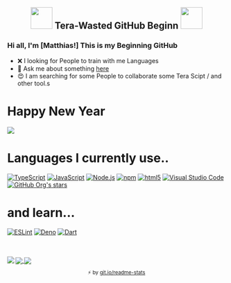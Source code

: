 ## <p align="center"> <img src="https://cdn.discordapp.com/emojis/594159590107643914.gif?v=1" height=50/> Tera-Wasted GitHub Beginn <img src="https://cdn.discordapp.com/emojis/594159590107643914.gif?v=1" height=50/> </p></font>


### Hi all, I'm [Matthias!] This is my Beginning GitHub ###
- ❌ I looking for People to train with me Languages
- 🏮 Ask me about something [here](https://github.com/Wasted-Time/Wasted-Time/issues)
- 😍 I am searching for some People to collaborate some Tera Scipt / and other tool.s 

#  Happy New Year
</p>

<img src="https://media4.giphy.com/media/3EfgWHj0YIDrW/giphy.gif?cid=ecf05e47ktn797nsrzm23phd1tsdwoq0p5vgaz53xe4kzyy3&rid=giphy.gif" />

</a>


</p>

# Languages I currently use..
[<img alt="TypeScript" src="https://img.shields.io/badge/-TypeScript-007acc?style=flat-square&logo=typescript&logoColor=white" />](https://www.typescriptlang.org) [<img alt="JavaScript" src="https://img.shields.io/badge/-JavaScript-edb200?style=flat-square&logo=javascript&logoColor=white" />](https://developer.mozilla.org/en-US/docs/Web/JavaScript) [<img alt="Node.js" src="https://img.shields.io/badge/-Node.js-43853d?style=flat-square&logo=Node.js&logoColor=white" />](https://nodejs.org)  [<img alt="npm" src="https://img.shields.io/badge/-NPM-CB3837?style=flat-square&logo=npm&logoColor=white" />](https://npmjs.com) [<img alt="html5" src="https://img.shields.io/badge/-HTML5-E34F26?style=flat-square&logo=html5&logoColor=white" />](https://developer.mozilla.org/en-US/docs/Web/Guide/HTML/HTML5) [<img alt="Visual Studio Code" src="https://img.shields.io/badge/-Visual Studio Code-007ACC?style=flat-square&logo=visual-studio-code&logoColor=white" />](https://code.visualstudio.com/) [<img alt="GitHub Org's stars" src="https://img.shields.io/github/stars/Wasted-Time?color=blue&label=Lua&logo=Lua&logoColor=blueviolet&style=social">](https://www.lua.org/)


# and learn...

[<img alt="ESLint" src="https://img.shields.io/badge/-ESLint-4B32C3?style=flat-square&logo=eslint&logoColor=white" />](https://eslint.org/) [<img alt="Deno" src="https://img.shields.io/badge/-Deno-000000?style=flat-square&logo=Deno&logoColor=white" />](https://deno.land) [<img alt="Dart" src="https://img.shields.io/badge/-Dart-17212f?style=flat-square&logo=dart&logoColor=white" />](https://dart.dev)

<br />
<br />

<a href="https://github.com/anuraghazra/github-readme-stats">
  <img align="center" src="https://github-readme-stats.vercel.app/api?username=Wasted-Time&show_icons=true&title_color=FF7256&icon_color=00d200&theme=synthwave" />
</a>

<a href="https://github.com/anuraghazra/github-readme-stats">
  <img align="left" src="https://github-readme-stats.vercel.app/api/top-langs/?username=Wasted-Time&langs_count=12&show_icons=true&title_color=FF7256&icon_color=00d200&theme=synthwave" />
</a>


<a href="https://wakatime.com/@WastedTime">
  <img align="center"  src="https://github-readme-stats.vercel.app/api/wakatime?username=WastedTime&show_icons=true&title_color=FF7256&icon_color=00d200&theme=synthwave">
</a>  
    <sub><p align="center">⚡️ by <a target="_blank" href="https://git.io/readme-stats">git.io/readme-stats</a></p></sub>
    
